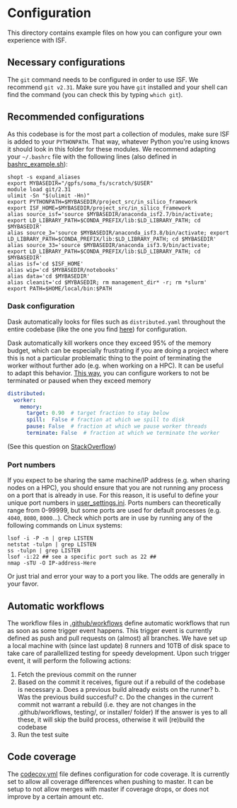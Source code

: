 # Configuration

This directory contains example files on how you can configure your own experience with ISF.

## Necessary configurations
The `git` command needs to be configured in order to use ISF. We recommend `git v2.31`. Make sure you have `git` installed and your shell can find the command (you can check this by typing `which git`).

## Recommended configurations

As this codebase is for the most part a collection of modules, make sure ISF is added to your `PYTHONPATH`. That way, whatever Python you're using knows it should look in this folder for these modules. We recommend adapting your `~/.bashrc` file with the following lines (also defined in [bashrc_example.sh](./bashrc_example.sh)):
```shell
shopt -s expand_aliases
export MYBASEDIR="/gpfs/soma_fs/scratch/$USER"
module load git/2.31
ulimit -Sn "$(ulimit -Hn)"
export PYTHONPATH=$MYBASEDIR/project_src/in_silico_framework
export ISF_HOME=$MYBASEDIR/project_src/in_silico_framework
alias source_isf='source $MYBASEDIR/anaconda_isf2.7/bin/activate; export LD_LIBRARY_PATH=$CONDA_PREFIX/lib:$LD_LIBRARY_PATH; cd $MYBASEDIR'
alias source_3='source $MYBASEDIR/anaconda_isf3.8/bin/activate; export LD_LIBRARY_PATH=$CONDA_PREFIX/lib:$LD_LIBRARY_PATH; cd $MYBASEDIR'
alias source_33='source $MYBASEDIR/anaconda_isf3.9/bin/activate; export LD_LIBRARY_PATH=$CONDA_PREFIX/lib:$LD_LIBRARY_PATH; cd $MYBASEDIR'
alias isf='cd $ISF_HOME'
alias wip='cd $MYBASEDIR/notebooks'
alias data='cd $MYBASEDIR'
alias cleanit='cd $MYBASEDIR; rm management_dir* -r; rm *slurm'
export PATH=$HOME/local/bin:$PATH
```

### Dask configuration
Dask automatically looks for files such as `distributed.yaml` throughout the entire codebase (like the one you find [here](./distributed_example.yaml)) for configuration. 

Dask automatically kill workers once they exceed 95% of the memory budget, which can be especially frustrating if you are doing a project where this is not a particular problematic thing to the point of terminating the worker without further ado (e.g. when working on a HPC). It can be useful to adapt this behavior. [This way](./distributed_example.yaml), you can configure workers to not be terminated or paused when they exceed memory 
```yml
distributed:
  worker:
    memory:
      target: 0.90  # target fraction to stay below
	  spill:  False # fraction at which we spill to disk
	  pause: False  # fraction at which we pause worker threads
	  terminate: False  # fraction at which we terminate the worker
```
(See this question on [StackOverflow](https://stackoverflow.com/questions/57997463/dask-warning-worker-exceeded-95-memory-budget))

### Port numbers
If you expect to be sharing the same machine/IP address (e.g. when sharing nodes on a HPC), you should ensure that you are not running any process on a port that is already in use. For this reason, it is useful to define your unique port numbers in [user_settings.ini](./user_settings.ini). Ports numbers can theoretically range from 0-99999, but some ports are used for default processes (e.g. `4040`, `8080`, `8000`...). Check which ports are in use by running any of the following commands on Linux systems:
```shell
lsof -i -P -n | grep LISTEN
netstat -tulpn | grep LISTEN
ss -tulpn | grep LISTEN
lsof -i:22 ## see a specific port such as 22 ##
nmap -sTU -O IP-address-Here
```
Or just trial and error your way to a port you like. The odds are generally in your favor.

## Automatic workflows
The workflow files in [.github/workflows](.github/workflows) define automatic workflows that run as soon as some trigger event happens. This trigger event is currently defined as push and pull requests on (almost) all branches. We have set up a local machine with (since last update) 8 runners and 10TB of disk space to take care of parallellized testing for speedy development. Upon such trigger event, it will perform the following actions:
1. Fetch the previous commit on the runner
2. Based on the commit it receives, figure out if a rebuild of the codebase is necessary
  a. Does a previous build already exists on the runner?
  b. Was the previous build succesful?
  c. Do the changes in the current commit not warrant a rebuild (i.e. they are not changes in the .github/workflows, testing/, or installer/ folder)
  If the answer is yes to all these, it will skip the build process, otherwise it will (re)build the codebase
3. Run the test suite

## Code coverage
The [codecov.yml](../.github/codecov.yml) file defines configuration for code coverage. It is currently set to allow all coverage differences when pushing to master. It can be setup to not allow merges with master if coverage drops, or does not improve by a certain amount etc.
